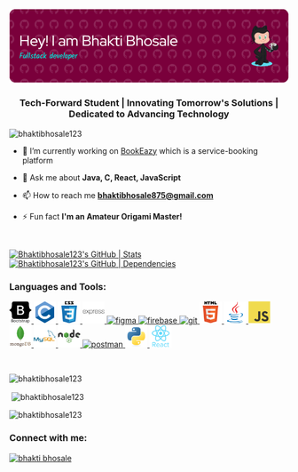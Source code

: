 ![Header](https://raw.githubusercontent.com/Bhaktibhosale123/Bhaktibhosale123/main/github-header-image-3.png)


<h3 align="center">Tech-Forward Student | Innovating Tomorrow's Solutions | Dedicated to Advancing Technology</h3>

<p align="left"> <img src="https://komarev.com/ghpvc/?username=bhaktibhosale123&label=Profile%20views&color=0e75b6&style=flat" alt="bhaktibhosale123" /> </p>

- 🔭 I’m currently working on [BookEazy](https://github.com/Shifa2505/BookEazy) which is a service-booking platform

- 💬 Ask me about **Java, C, React, JavaScript**

- 📫 How to reach me **bhaktibhosale875@gmail.com**

- ⚡ Fun fact **I'm an Amateur Origami Master!**
</br>

[![Bhaktibhosale123's GitHub | Stats](https://stats.quine.sh/Bhaktibhosale123/github?theme=light)](https://quine.sh?utm_source=widgets&utm_campaign=Bhaktibhosale123)
[![Bhaktibhosale123's GitHub | Dependencies](https://stats.quine.sh/Bhaktibhosale123/dependencies?theme=dark)](https://quine.sh?utm_source=widgets&utm_campaign=Bhaktibhosale123)


<h3 align="left">Languages and Tools:</h3>
<p align="left"> <a href="https://getbootstrap.com" target="_blank" rel="noreferrer"> <img src="https://raw.githubusercontent.com/devicons/devicon/master/icons/bootstrap/bootstrap-plain-wordmark.svg" alt="bootstrap" width="40" height="40"/> </a> <a href="https://www.cprogramming.com/" target="_blank" rel="noreferrer"> <img src="https://raw.githubusercontent.com/devicons/devicon/master/icons/c/c-original.svg" alt="c" width="40" height="40"/> </a> <a href="https://www.w3schools.com/css/" target="_blank" rel="noreferrer"> <img src="https://raw.githubusercontent.com/devicons/devicon/master/icons/css3/css3-original-wordmark.svg" alt="css3" width="40" height="40"/> </a> <a href="https://expressjs.com" target="_blank" rel="noreferrer"> <img src="https://raw.githubusercontent.com/devicons/devicon/master/icons/express/express-original-wordmark.svg" alt="express" width="40" height="40"/> </a> <a href="https://www.figma.com/" target="_blank" rel="noreferrer"> <img src="https://www.vectorlogo.zone/logos/figma/figma-icon.svg" alt="figma" width="40" height="40"/> </a> <a href="https://firebase.google.com/" target="_blank" rel="noreferrer"> <img src="https://www.vectorlogo.zone/logos/firebase/firebase-icon.svg" alt="firebase" width="40" height="40"/> </a> <a href="https://git-scm.com/" target="_blank" rel="noreferrer"> <img src="https://www.vectorlogo.zone/logos/git-scm/git-scm-icon.svg" alt="git" width="40" height="40"/> </a> <a href="https://www.w3.org/html/" target="_blank" rel="noreferrer"> <img src="https://raw.githubusercontent.com/devicons/devicon/master/icons/html5/html5-original-wordmark.svg" alt="html5" width="40" height="40"/> </a> <a href="https://www.java.com" target="_blank" rel="noreferrer"> <img src="https://raw.githubusercontent.com/devicons/devicon/master/icons/java/java-original.svg" alt="java" width="40" height="40"/> </a> <a href="https://developer.mozilla.org/en-US/docs/Web/JavaScript" target="_blank" rel="noreferrer"> <img src="https://raw.githubusercontent.com/devicons/devicon/master/icons/javascript/javascript-original.svg" alt="javascript" width="40" height="40"/> </a> <a href="https://www.mongodb.com/" target="_blank" rel="noreferrer"> <img src="https://raw.githubusercontent.com/devicons/devicon/master/icons/mongodb/mongodb-original-wordmark.svg" alt="mongodb" width="40" height="40"/> </a> <a href="https://www.mysql.com/" target="_blank" rel="noreferrer"> <img src="https://raw.githubusercontent.com/devicons/devicon/master/icons/mysql/mysql-original-wordmark.svg" alt="mysql" width="40" height="40"/> </a> <a href="https://nodejs.org" target="_blank" rel="noreferrer"> <img src="https://raw.githubusercontent.com/devicons/devicon/master/icons/nodejs/nodejs-original-wordmark.svg" alt="nodejs" width="40" height="40"/> </a> <a href="https://postman.com" target="_blank" rel="noreferrer"> <img src="https://www.vectorlogo.zone/logos/getpostman/getpostman-icon.svg" alt="postman" width="40" height="40"/> </a> <a href="https://www.python.org" target="_blank" rel="noreferrer"> <img src="https://raw.githubusercontent.com/devicons/devicon/master/icons/python/python-original.svg" alt="python" width="40" height="40"/> </a> <a href="https://reactjs.org/" target="_blank" rel="noreferrer"> <img src="https://raw.githubusercontent.com/devicons/devicon/master/icons/react/react-original-wordmark.svg" alt="react" width="40" height="40"/> </a> </p>
</br>
<p><img align="left" src="https://github-readme-stats.vercel.app/api/top-langs?username=bhaktibhosale123&show_icons=true&locale=en&layout=compact" alt="bhaktibhosale123" /></p>
</br>
<p>&nbsp;<img align="center" src="https://github-readme-stats.vercel.app/api?username=bhaktibhosale123&show_icons=true&locale=en" alt="bhaktibhosale123" /></p>

<p><img align="center" src="https://github-readme-streak-stats.herokuapp.com/?user=bhaktibhosale123&" alt="bhaktibhosale123" /></p>
<h3 align="left">Connect with me:</h3>
<p align="left">
<a href="https://linkedin.com/in/bhakti bhosale" target="blank"><img align="center" src="https://raw.githubusercontent.com/rahuldkjain/github-profile-readme-generator/master/src/images/icons/Social/linked-in-alt.svg" alt="bhakti bhosale" height="30" width="40" /></a>
</p>


